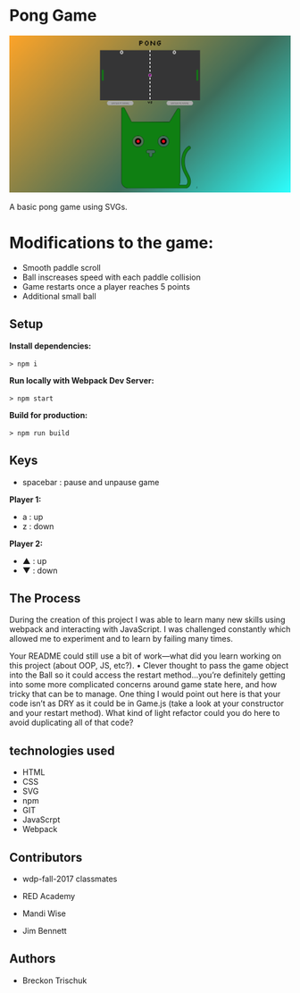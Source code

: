 # Pong Game

![Screen Shot Pong Game](public/images/screen-shot-pong.png "pong game")

A basic pong game using SVGs.  

# Modifications to the game:
* Smooth paddle scroll 
* Ball inscreases speed with each paddle collision
* Game restarts once a player reaches 5 points
* Additional small ball 

## Setup

**Install dependencies:**

`> npm i`

**Run locally with Webpack Dev Server:**

`> npm start`

**Build for production:**

`> npm run build`

## Keys

* spacebar : pause and unpause game

**Player 1:**
* a : up
* z : down

**Player 2:**
* ▲ : up
* ▼ : down

## The Process
During the creation of this project I was able to learn many new skills using webpack and interacting with JavaScript. I was challenged constantly which allowed me to experiment and to learn by failing many times. 




Your README could still use a bit of work—what did you learn working on this project (about OOP, JS, etc?).
• Clever thought to pass the game object into the Ball so it could access the restart method...you’re definitely getting into some more complicated concerns around game state here, and how tricky that can be to manage. One thing I would point out here is that your code isn’t as DRY as it could be in Game.js (take a look at your constructor and your restart method). What kind of light refactor could you do here to avoid duplicating all of that code?

## technologies used 
* HTML 
* CSS
* SVG
* npm
* GIT
* JavaScrpt  
* Webpack

##  Contributors

* wdp-fall-2017 classmates

* RED Academy

* Mandi Wise

* Jim Bennett

## Authors

* Breckon Trischuk 
